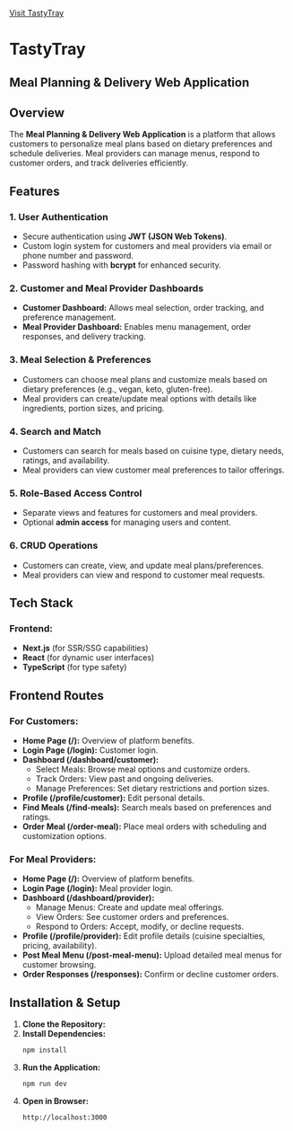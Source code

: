 [Visit TastyTray](https://tastytray.vercel.app/)

# TastyTray

## Meal Planning & Delivery Web Application

## Overview

The **Meal Planning & Delivery Web Application** is a platform that allows customers to personalize meal plans based on dietary preferences and schedule deliveries. Meal providers can manage menus, respond to customer orders, and track deliveries efficiently.

## Features

### 1. User Authentication

- Secure authentication using **JWT (JSON Web Tokens)**.
- Custom login system for customers and meal providers via email or phone number and password.
- Password hashing with **bcrypt** for enhanced security.

### 2. Customer and Meal Provider Dashboards

- **Customer Dashboard:** Allows meal selection, order tracking, and preference management.
- **Meal Provider Dashboard:** Enables menu management, order responses, and delivery tracking.

### 3. Meal Selection & Preferences

- Customers can choose meal plans and customize meals based on dietary preferences (e.g., vegan, keto, gluten-free).
- Meal providers can create/update meal options with details like ingredients, portion sizes, and pricing.

### 4. Search and Match

- Customers can search for meals based on cuisine type, dietary needs, ratings, and availability.
- Meal providers can view customer meal preferences to tailor offerings.

### 5. Role-Based Access Control

- Separate views and features for customers and meal providers.
- Optional **admin access** for managing users and content.

### 6. CRUD Operations

- Customers can create, view, and update meal plans/preferences.
- Meal providers can view and respond to customer meal requests.

## Tech Stack

### **Frontend:**

- **Next.js** (for SSR/SSG capabilities)
- **React** (for dynamic user interfaces)
- **TypeScript** (for type safety)

## Frontend Routes

### **For Customers:**

- **Home Page (/):** Overview of platform benefits.
- **Login Page (/login):** Customer login.
- **Dashboard (/dashboard/customer):**
  - Select Meals: Browse meal options and customize orders.
  - Track Orders: View past and ongoing deliveries.
  - Manage Preferences: Set dietary restrictions and portion sizes.
- **Profile (/profile/customer):** Edit personal details.
- **Find Meals (/find-meals):** Search meals based on preferences and ratings.
- **Order Meal (/order-meal):** Place meal orders with scheduling and customization options.

### **For Meal Providers:**

- **Home Page (/):** Overview of platform benefits.
- **Login Page (/login):** Meal provider login.
- **Dashboard (/dashboard/provider):**
  - Manage Menus: Create and update meal offerings.
  - View Orders: See customer orders and preferences.
  - Respond to Orders: Accept, modify, or decline requests.
- **Profile (/profile/provider):** Edit profile details (cuisine specialties, pricing, availability).
- **Post Meal Menu (/post-meal-menu):** Upload detailed meal menus for customer browsing.
- **Order Responses (/responses):** Confirm or decline customer orders.

## Installation & Setup

1. **Clone the Repository:**
2. **Install Dependencies:**
   ```bash
   npm install
   ```
3. **Run the Application:**
   ```bash
   npm run dev
   ```
4. **Open in Browser:**
   ```
   http://localhost:3000
   ```
